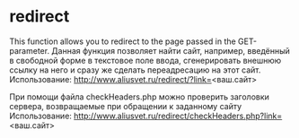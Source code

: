 # redirect
This function allows you to redirect to the page passed in the GET-parameter.
Данная функция позволяет найти сайт, например, введённый в свободной форме в текстовое поле ввода, сгенерировать внешнюю ссылку на него
и сразу же сделать переадресацию на этот сайт.
Использование: http://www.aliusvet.ru/redirect/?link=<ваш.сайт>

При помощи файла checkHeaders.php можно проверить заголовки сервера, возвращаемые при обращении к заданному сайту
Использование: http://www.aliusvet.ru/redirect/checkHeaders.php?link=<ваш.сайт>
